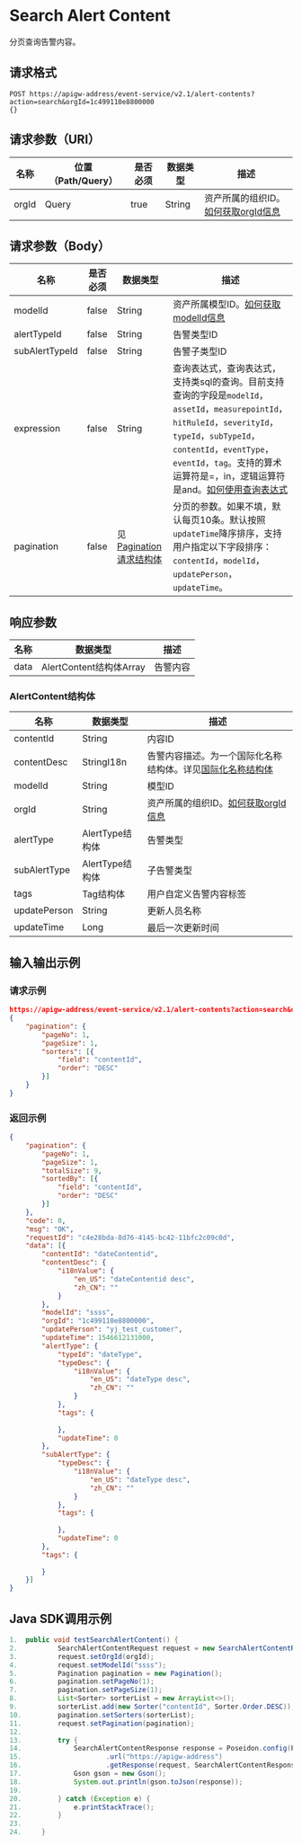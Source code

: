 # Search Alert Content

分页查询告警内容。

## 请求格式

```
POST https://apigw-address/event-service/v2.1/alert-contents?action=search&orgId=1c499110e8800000 
{}
```

## 请求参数（URI）

| 名称          | 位置（Path/Query） | 是否必须 | 数据类型 | 描述      |
|---------------|------------------|----------|-----------|--------------|
| orgId         | Query            | true     | String    | 资产所属的组织ID。[如何获取orgId信息](/docs/api/zh_CN/latest/api_faqs#orgid-orgid)                |
                                                                 

## 请求参数（Body）
| 名称 | 是否必须 | 数据类型 | 描述 |
|------|-----------------|-----------|-------------|
| modelId          | false    | String    | 资产所属模型ID。[如何获取modelId信息](/docs/api/zh_CN/latest/api_faqs#modeid-modeid)  |
| alertTypeId  | false    | String               | 告警类型ID   |
| subAlertTypeId    | false    | String   | 告警子类型ID  |                       
| expression         | false    | String   | 查询表达式，查询表达式，支持类sql的查询。目前支持查询的字段是`modelId`，`assetId`，`measurepointId`，`hitRuleId`，`severityId`，`typeId`，`subTypeId`，`contentId`，`eventType`，`eventId`，`tag`。支持的算术运算符是=，in，逻辑运算符是and。[如何使用查询表达式](/docs/api/zh_CN/latest/api_faqs.html#id1)|
| pagination     | false     | 见[Pagination请求结构体](/docs/api/zh_CN/latest/overview.html?highlight=pagination#pagination)    | 分页的参数。如果不填，默认每页10条。默认按照`updateTime`降序排序，支持用户指定以下字段排序：`contentId`，`modelId`，`updatePerson`，`updateTime`。|

## 响应参数

| 名称  | 数据类型      | 描述               |
|-------|----------------|---------------------------|
| data | AlertContent结构体Array | 告警内容|

### AlertContent结构体

| 名称  | 数据类型      | 描述               |
|----------------|-----------------------|----------|
| contentId| String           | 内容ID                 |
| contentDesc | StringI18n | 告警内容描述。为一个国际化名称结构体。详见[国际化名称结构体](/docs/api/zh_CN/latest/api_faqs.html#id3)                |
| modelId| String           | 模型ID                 |
| orgId          | String                | 资产所属的组织ID。[如何获取orgId信息](/docs/api/zh_CN/latest/api_faqs#orgid-orgid)|
| alertType  | AlertType结构体  | 告警类型               |
| subAlertType| AlertType结构体  | 子告警类型             |
| tags| Tag结构体        | 用户自定义告警内容标签 |
| updatePerson| String           | 更新人员名称           |
| updateTime| Long             | 最后一次更新时间       |



## 输入输出示例

### 请求示例

```json
https://apigw-address/event-service/v2.1/alert-contents?action=search&orgId=1c499110e8800000 
{
	"pagination": {
		"pageNo": 1,
		"pageSize": 1,
		"sorters": [{
			"field": "contentId",
			"order": "DESC"
		}]
	}
}
```

### 返回示例

```json
{
	"pagination": {
		"pageNo": 1,
		"pageSize": 1,
		"totalSize": 9,
		"sortedBy": [{
			"field": "contentId",
			"order": "DESC"
		}]
	},
	"code": 0,
	"msg": "OK",
	"requestId": "c4e28bda-8d76-4145-bc42-11bfc2c09c0d",
	"data": [{
		"contentId": "dateContentid",
		"contentDesc": {
			"i18nValue": {
				"en_US": "dateContentid desc",
				"zh_CN": ""
			}
		},
		"modelId": "ssss",
		"orgId": "1c499110e8800000",
		"updatePerson": "yj_test_customer",
		"updateTime": 1546612131000,
		"alertType": {
			"typeId": "dateType",
			"typeDesc": {
				"i18nValue": {
					"en_US": "dateType desc",
					"zh_CN": ""
				}
			},
			"tags": {
				
			},
			"updateTime": 0
		},
		"subAlertType": {
			"typeDesc": {
				"i18nValue": {
					"en_US": "dateType desc",
					"zh_CN": ""
				}
			},
			"tags": {
				
			},
			"updateTime": 0
		},
		"tags": {
			
		}
	}]
}
```

## Java SDK调用示例

```java
1.	public void testSearchAlertContent() {  
2.	        SearchAlertContentRequest request = new SearchAlertContentRequest();  
3.	        request.setOrgId(orgId);  
4.	        request.setModelId("ssss");  
5.	        Pagination pagination = new Pagination();  
6.	        pagination.setPageNo(1);  
7.	        pagination.setPageSize(1);  
8.	        List<Sorter> sorterList = new ArrayList<>();  
9.	        sorterList.add(new Sorter("contentId", Sorter.Order.DESC));  
10.	        pagination.setSorters(sorterList);  
11.	        request.setPagination(pagination);  
12.	  
13.	        try {  
14.	            SearchAlertContentResponse response = Poseidon.config(PConfig.init().appKey(appKey).appSecret(appSecret).debug())  
15.	                    .url("https://apigw-address")  
16.	                    .getResponse(request, SearchAlertContentResponse.class);  
17.	            Gson gson = new Gson();  
18.	            System.out.println(gson.toJson(response));  
19.	  
20.	        } catch (Exception e) {  
21.	            e.printStackTrace();  
22.	        }  
23.	  
24.	    }
```